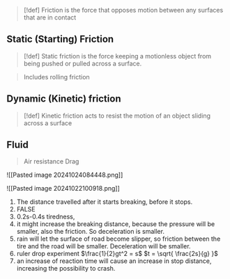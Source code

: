 > [!def]
> Friction is the force that opposes motion between any surfaces that are in contact

## Static (Starting) Friction
> [!def]
> Static friction is the force keeping a motionless object from being pushed or pulled across a surface.

> Includes rolling friction


## Dynamic (Kinetic) friction
> [!def]
> Kinetic friction acts to resist the motion of an object sliding across a surface


## Fluid

> Air resistance
> Drag

![[Pasted image 20241024084448.png]]


![[Pasted image 20241022100918.png]]
1. The distance travelled after it starts breaking, before it stops.
2. FALSE
3. 0.2s-0.4s tiredness, 
4.  it might increase the breaking distance, because the pressure will be smaller, also the friction. So deceleration is smaller.
5. rain will let the surface of road become slipper, so friction between the tire and the road will be smaller. Deceleration will be smaller.
6. ruler drop experiment $\frac{1}{2}gt^2 = s$ $t = \sqrt{ \frac{2s}{g} }$
7. an increase of reaction time will cause an increase in stop distance, increasing the possibility to crash.
